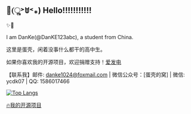 ## 🌟(ૢ˃ꌂ˂⁎) Hello!!!!!!!!!!!

✨🌈

I am DanKe(@DanKE123abc), a student from China.

这里是蛋壳，闲着没事什么都干的高中生。

如果你喜欢我的开源项目，欢迎捐赠支持！[爱发电](https://afdian.net/a/eggdk)

【联系我】邮件: danke1024@foxmail.com | 微信公众号：[蛋壳的窝] | 微信: ycdk07 | QQ: 1586017466


[![Top Langs](https://github-readme-stats.vercel.app/api/top-langs/?username=DanKE123abc)](https://danke-cn.eu.org)

[🔥我的开源项目](https://github.com/DanKE123abc/DanKE123abc/blob/main/MOSP.md)
